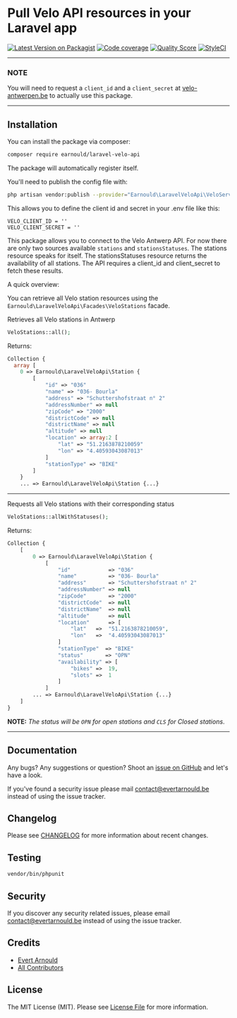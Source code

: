 # Pull Velo API resources in your Laravel app

[![Latest Version on Packagist](https://img.shields.io/packagist/v/earnould/laravel-velo-api.svg?style=flat-square)](https://packagist.org/packages/earnould/laravel-velo-api)
[![Code coverage](https://scrutinizer-ci.com/g/earnould/laravel-velo-api/badges/coverage.png)](https://scrutinizer-ci.com/g/earnould/laravel-velo-api)
[![Quality Score](https://img.shields.io/scrutinizer/g/earnould/laravel-velo-api.svg?style=flat-square)](https://scrutinizer-ci.com/g/earnould/laravel-velo-api)
[![StyleCI](https://styleci.io/repos/61802818/shield)](https://styleci.io/repos/182159944)
___
### **NOTE**
You will need to request a `client_id` and a `client_secret` at [velo-antwerpen.be](https://www.velo-antwerpen.be) to actually use this package.
___

## Installation

You can install the package via composer:

``` bash
composer require earnould/laravel-velo-api
```

The package will automatically register itself.

You'll need to publish the config file with:
```bash
php artisan vendor:publish --provider="Earnould\LaravelVeloApi\VeloServiceProvider" --tag="config"
```

This allows you to define the client id and secret in your .env file like this:

```
VELO_CLIENT_ID = ''
VELO_CLIENT_SECRET = ''
```

This package allows you to connect to the Velo Antwerp API. For now there are only two sources available `stations` and `stationsStatuses`. The stations resource speaks for itself. The stationsStatuses resource returns the availability of all stations. The API requires a client_id and client_secret to fetch these results.

A quick overview:

You can retrieve all Velo station resources using the `Earnould\LaravelVeloApi\Facades\VeloStations` facade.

Retrieves all Velo stations in Antwerp
```php
VeloStations::all();
```
Returns:
```php
Collection {
  array [
    0 => Earnould\LaravelVeloApi\Station {
        [
            "id" => "036"
            "name" => "036- Bourla"
            "address" => "Schuttershofstraat n° 2"
            "addressNumber" => null
            "zipCode" => "2000"
            "districtCode" => null
            "districtName" => null
            "altitude" => null
            "location" => array:2 [
                "lat" => "51.2163878210059"
                "lon" => "4.40593043087013"
            ]
            "stationType" => "BIKE"
        ]
    }
    ... => Earnould\LaravelVeloApi\Station {...} 
```
___

Requests all Velo stations with their corresponding status

```php
VeloStations::allWithStatuses();
```
Returns:
```php
Collection {
    [
        0 => Earnould\LaravelVeloApi\Station {
            [
                "id"            => "036"
                "name"          => "036- Bourla"
                "address"       => "Schuttershofstraat n° 2"
                "addressNumber" => null
                "zipCode"       => "2000"
                "districtCode"  => null
                "districtName"  => null
                "altitude"      => null
                "location"      => [
                    "lat"   =>  "51.2163878210059",
                    "lon"   =>  "4.40593043087013"
                ]
                "stationType"  => "BIKE"
                "status"       => "OPN"
                "availability" => [
                    "bikes" =>  19,
                    "slots" =>  1
                ]
            ]
        ... => Earnould\LaravelVeloApi\Station {...}
    ]
}
```
**NOTE:** _The status will be `OPN` for open stations and `CLS` for Closed stations_.

___
## Documentation

Any bugs? Any suggestions or question? Shoot an [issue on GitHub](https://github.com/earnould/laravel-velo-api/issues) and let's have a look.

If you've found a security issue please mail [contact@evertarnould.be](mailto:contact@evertarnould.be) instead of using the issue tracker.

## Changelog

Please see [CHANGELOG](CHANGELOG.md) for more information about recent changes.

## Testing

``` bash
vendor/bin/phpunit
```

## Security

If you discover any security related issues, please email [contact@evertarnould.be](mailto:contact@evertarnould.be) instead of using the issue tracker.

## Credits

- [Evert Arnould](https://github.com/earnould)
- [All Contributors](../../contributors)

## License

The MIT License (MIT). Please see [License File](LICENSE) for more information.
